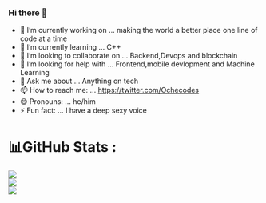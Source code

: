 ### Hi there 👋
- 🔭 I’m currently working on ... making the world a better place one line of code at a time
- 🌱 I’m currently learning ... C++
- 👯 I’m looking to collaborate on ... Backend,Devops and blockchain
- 🤔 I’m looking for help with ... Frontend,mobile devlopment and Machine Learning
- 💬 Ask me about ... Anything on tech
- 📫 How to reach me: ... https://twitter.com/Ochecodes
- 😄 Pronouns: ... he/him
- ⚡ Fun fact: ... I have a deep sexy voice

# 📊GitHub Stats :
![](https://github-readme-stats.vercel.app/api?username=ochecodes7&theme=radical&hide_border=false&include_all_commits=false&count_private=false)<br/>
![](https://github-readme-streak-stats.herokuapp.com/?user=ochecodes7&theme=radical&hide_border=false)<br/>
![](https://github-readme-stats.vercel.app/api/top-langs/?username=ochecodes7&theme=radical&hide_border=false&include_all_commits=false&count_private=false&layout=compact)
